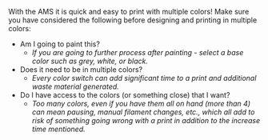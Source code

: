 With the AMS it is quick and easy to print with multiple colors! Make sure you have considered the following before designing and printing in multiple colors:

- Am I going to paint this?
	- *If you are going to further process after painting - select a base color such as grey, white, or black.*
- Does it need to be in multiple colors?
	- *Every color switch can add significant time to a print and additional waste material generated.*
- Do I have access to the colors (or something close) that I want?
	- *Too many colors, even if you have them all on hand (more than 4) can mean pausing, manual filament changes, etc., which all add to risk of something going wrong with a print in addition to the increase time mentioned.*